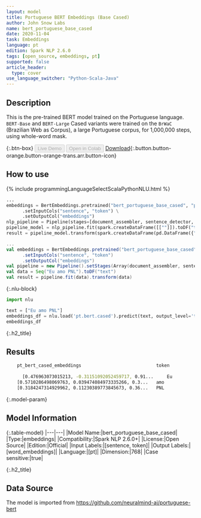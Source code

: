 ```yaml
---
layout: model
title: Portuguese BERT Embeddings (Base Cased)
author: John Snow Labs
name: bert_portuguese_base_cased
date: 2020-11-04
task: Embeddings
language: pt
edition: Spark NLP 2.6.0
tags: [open_source, embeddings, pt]
supported: false
article_header:
  type: cover
use_language_switcher: "Python-Scala-Java"
---
```


## Description
This is the pre-trained BERT model trained on the Portuguese language. `BERT-Base` and `BERT-Large` Cased variants were trained on the `BrWaC` (Brazilian Web as Corpus), a large Portuguese corpus, for 1,000,000 steps, using whole-word mask.

{:.btn-box}
<button class="button button-orange" disabled>Live Demo</button>
<button class="button button-orange" disabled>Open in Colab</button>
[Download](https://s3.amazonaws.com/auxdata.johnsnowlabs.com/public/models/bert_portuguese_base_cased_pt_2.6.0_2.4_1604487641612.zip){:.button.button-orange.button-orange-trans.arr.button-icon}

## How to use

<div class="tabs-box" markdown="1">

{% include programmingLanguageSelectScalaPythonNLU.html %}

```python
...
embeddings = BertEmbeddings.pretrained("bert_portuguese_base_cased", "pt") \
      .setInputCols("sentence", "token") \
      .setOutputCol("embeddings")
nlp_pipeline = Pipeline(stages=[document_assembler, sentence_detector, tokenizer, embeddings])
pipeline_model = nlp_pipeline.fit(spark.createDataFrame([[""]]).toDF("text"))
result = pipeline_model.transform(spark.createDataFrame(pd.DataFrame({"text": ["Eu amo PNL"]})))
```

```scala
...
val embeddings = BertEmbeddings.pretrained("bert_portuguese_base_cased", "pt")
      .setInputCols("sentence", "token")
      .setOutputCol("embeddings")
val pipeline = new Pipeline().setStages(Array(document_assembler, sentence_detector, tokenizer, embeddings))
val data = Seq("Eu amo PNL").toDF("text")
val result = pipeline.fit(data).transform(data)
```

{:.nlu-block}
```python
import nlu

text = ["Eu amo PNL"]
embeddings_df = nlu.load('pt.bert.cased').predict(text, output_level='token')
embeddings_df
```

</div>

{:.h2_title}
## Results
```bash
	pt_bert_cased_embeddings	                        token
		
      [0.476963073015213, -0.31151092052459717, 0.91... 	Eu
 	[0.5710286498069763, 0.039474084973335266, 0.3... 	amo
 	[0.3184247314929962, 0.11230389773845673, 0.36... 	PNL
```


{:.model-param}
## Model Information

{:.table-model}
|---|---|
|Model Name:|bert_portuguese_base_cased|
|Type:|embeddings|
|Compatibility:|Spark NLP 2.6.0+|
|License:|Open Source|
|Edition:|Official|
|Input Labels:|[sentence, token]|
|Output Labels:|[word_embeddings]|
|Language:|[pt]|
|Dimension:|768|
|Case sensitive:|true|

{:.h2_title}
## Data Source
The model is imported from https://github.com/neuralmind-ai/portuguese-bert

